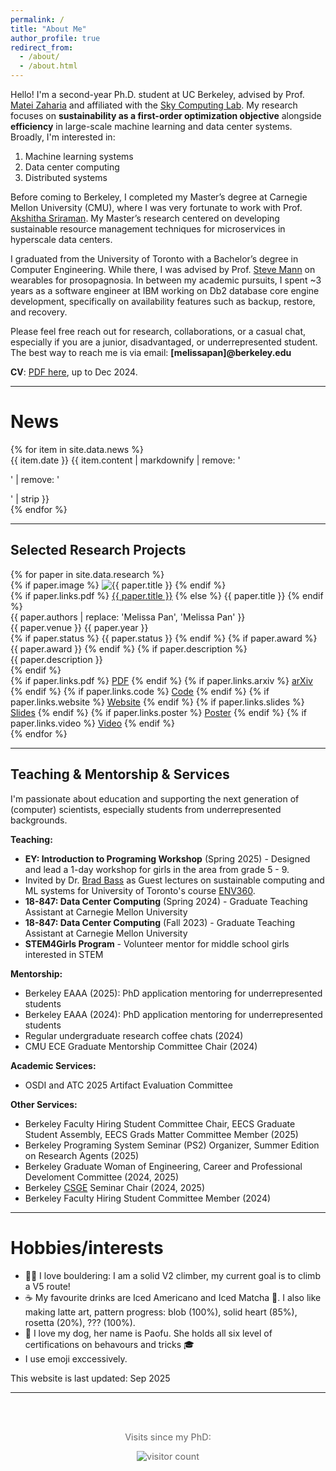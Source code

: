 ```yaml
---
permalink: /
title: "About Me"
author_profile: true
redirect_from: 
  - /about/
  - /about.html
---
```


Hello! I'm a second-year Ph.D. student at UC Berkeley, advised by Prof. [Matei Zaharia](https://people.eecs.berkeley.edu/~matei/) and affiliated with the [Sky Computing Lab](https://sky.cs.berkeley.edu/). My research focuses on **sustainability as a first-order optimization objective** alongside **efficiency** in large-scale machine learning and data center systems. Broadly, I'm interested in:
1. Machine learning systems  
2. Data center computing  
3. Distributed systems  

Before coming to Berkeley, I completed my Master’s degree at Carnegie Mellon University (CMU), where I was very fortunate to work with Prof. [Akshitha Sriraman](https://users.ece.cmu.edu/~asrirama/). My Master’s research centered on developing sustainable resource management techniques for microservices in hyperscale data centers. 

I graduated from the University of Toronto with a Bachelor’s degree in Computer Engineering. While there, I was advised by Prof. [Steve Mann](https://www.ece.utoronto.ca/people/mann-s/) on wearables for prosopagnosia. In between my academic pursuits, I spent ~3 years as a software engineer at IBM working on Db2 database core engine development, specifically on availability features such as backup, restore, and recovery.

Please feel free reach out for research, collaborations, or a casual chat, especially if you are a junior, disadvantaged, or underrepresented student. The best way to reach me is via email:
**[melissapan]@berkeley.edu**


**CV**: [PDF here](../files/cv_2024.pdf), up to Dec 2024.

---

<div class="news-section">
<h1>News</h1>
<div class="news-container">
{% for item in site.data.news %}
<div class="news-item">
<span class="news-date">{{ item.date }}</span>
<span class="news-content">{{ item.content | markdownify | remove: '<p>' | remove: '</p>' | strip }}</span>
</div>
{% endfor %}
</div>
</div>

---

<div class="research-section">
<h2>Selected Research Projects</h2>
{% for paper in site.data.research %}
<div class="research-item{% if paper.featured %} featured{% endif %}">
  <div class="research-header">
    {% if paper.image %}
    <img src="{{ '/images/' | append: paper.image | relative_url }}" alt="{{ paper.title }}" class="research-image">
    {% endif %}
    <div class="research-content">
      <div class="research-title">
        {% if paper.links.pdf %}
          <a href="{{ paper.links.pdf }}">{{ paper.title }}</a>
        {% else %}
          {{ paper.title }}
        {% endif %}
      </div>
      <div class="research-authors">{{ paper.authors | replace: 'Melissa Pan', '<span class="highlight-name">Melissa Pan</span>' }}</div>
      <div class="research-venue">{{ paper.venue }} {{ paper.year }}</div>
      {% if paper.status %}
        <span class="research-status {{ paper.status | downcase | replace: ' ', '-' }}">{{ paper.status }}</span>
      {% endif %}
      {% if paper.award %}
        <span class="research-award {{ paper.award | downcase | replace: ' ', '-' }}">{{ paper.award }}</span>
      {% endif %}
      {% if paper.description %}
        <div class="research-description">{{ paper.description }}</div>
      {% endif %}
      <div class="research-links">
        {% if paper.links.pdf %}
          <a href="{{ paper.links.pdf }}" class="research-link">PDF</a>
        {% endif %}
        {% if paper.links.arxiv %}
          <a href="{{ paper.links.arxiv }}" class="research-link">arXiv</a>
        {% endif %}
        {% if paper.links.code %}
          <a href="{{ paper.links.code }}" class="research-link">Code</a>
        {% endif %}
        {% if paper.links.website %}
          <a href="{{ paper.links.website }}" class="research-link">Website</a>
        {% endif %}
        {% if paper.links.slides %}
          <a href="{{ paper.links.slides }}" class="research-link">Slides</a>
        {% endif %}
        {% if paper.links.poster %}
          <a href="{{ paper.links.poster }}" class="research-link">Poster</a>
        {% endif %}
        {% if paper.links.video %}
          <a href="{{ paper.links.video }}" class="research-link">Video</a>
        {% endif %}
      </div>
    </div>
  </div>
</div>
{% endfor %}
</div>

---

## Teaching & Mentorship & Services

I'm passionate about education and supporting the next generation of (computer) scientists, especially students from underrepresented backgrounds.

**Teaching:**
* **EY: Introduction to Programing Workshop** (Spring 2025) - Designed and lead a 1-day workshop for girls in the area from grade 5 - 9.
* Invited by Dr. [Brad Bass](https://www.environment.utoronto.ca/people/directories/all-faculty/brad-bass) as Guest lectures on sustainable computing and ML systems for University of Toronto's course [ENV360](https://artsci.calendar.utoronto.ca/course/env360h1).
* **18-847: Data Center Computing** (Spring 2024) - Graduate Teaching Assistant at Carnegie Mellon University
* **18-847: Data Center Computing** (Fall 2023) - Graduate Teaching Assistant at Carnegie Mellon University  
* **STEM4Girls Program** - Volunteer mentor for middle school girls interested in STEM

**Mentorship:**
* Berkeley EAAA (2025): PhD application mentoring for underrepresented students
* Berkeley EAAA (2024): PhD application mentoring for underrepresented students
* Regular undergraduate research coffee chats (2024)
* CMU ECE Graduate Mentorship Committee Chair (2024)

**Academic Services:**
* OSDI and ATC 2025 Artifact Evaluation Committee

**Other Services:**
* Berkeley Faculty Hiring Student Committee Chair, EECS Graduate Student Assembly, EECS Grads Matter Committee Member (2025)
* Berkeley Programing System Seminar (PS2) Organizer, Summer Edition on Research Agents (2025)
* Berkeley Graduate Woman of Engineering, Career and Professional Develoment Committee (2024, 2025)
* Berkeley [CSGE](https://csge.berkeley.edu/) Seminar Chair (2024, 2025)
* Berkeley Faculty Hiring Student Committee Member (2024)


---

Hobbies/interests
======
* 🧗‍♀️ I love bouldering: I am a solid V2 climber, my current goal is to climb a V5 route!
* ☕️ My favourite drinks are Iced Americano and Iced Matcha 🍵. I also like making latte art, pattern progress: blob (100%), solid heart (85%), rosetta (20%), ??? (100%).
* 🐶 I love my dog, her name is Paofu. She holds all six level of certifications on behavours and tricks 🎓
* I use emoji exccessively.


This website is last updated: Sep 2025

---

<div style="text-align: center; margin-top: 2rem; padding: 1rem; color: #666; font-size: 0.9rem;">
<p>Visits since my PhD:</p>
<img src="https://visitor-badge.laobi.icu/badge?page_id=melissa-pan.github.io" alt="visitor count" style="display: inline-block;">
</div>